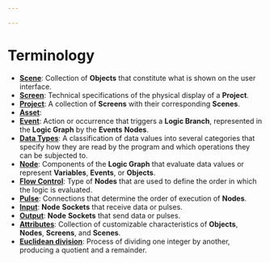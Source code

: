 ```yaml
---

---
```


# Terminology

* [**Scene**](project-objects/scene.md): Collection of **Objects** that constitute what is shown on the user interface.
* [**Screen**](project-objects/screen.md): Technical specifications of the physical display of a **Project**.
* [**Project**](../modules/project-outliner.md): A collection of **Screens** with their corresponding **Scenes**.
* [**Asset**]():
* [**Event**](../toolbox/events/README.md): Action or occurrence that triggers a **Logic Branch**, represented in the **Logic Graph** by the **Events** **Nodes**.
* [**Data Types**](data-types/README.md): A classification of data values into several categories that specify how they are read by the program and which operations they can be subjected to.
* [**Node**](../modules/logic-editor.md#nodes): Components of the **Logic Graph** that evaluate data values or represent **Variables**, **Events**, or **Objects**.
* [**Flow Control**](../toolbox/flow-control/README.md): Type of **Nodes** that are used to define the order in which the logic is evaluated.
* [**Pulse**](../modules/logic-editor.md#pulse): Connections that determine the order of execution of **Nodes**.
* [**Input**](../modules/logic-editor.md#sockets): **Node** **Sockets** that receive data or pulses.
* [**Output**](../modules/logic-editor.md#sockets): **Node** **Sockets** that send data or pulses.
* [**Attributes**](attributes/README.md): Collection of customizable characteristics of **Objects**, **Nodes**, **Screens**, and **Scenes**.
* [**Euclidean division**](../toolbox/math/modulo.md): Process of dividing one integer by another, producing a quotient and a remainder.

